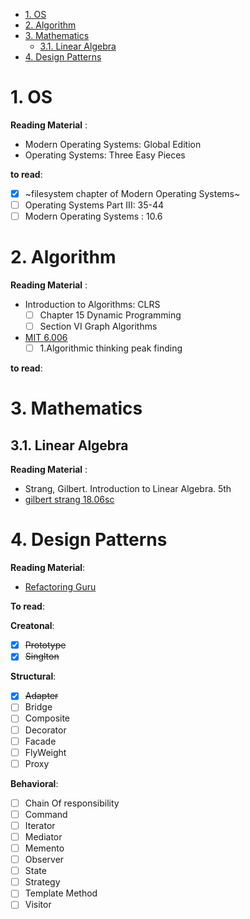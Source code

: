 
- [1. OS](#1-os)
- [2. Algorithm](#2-algorithm)
- [3. Mathematics](#3-mathematics)
  - [3.1. Linear Algebra](#31-linear-algebra)
- [4. Design Patterns](#4-design-patterns)

# 1. OS

**Reading Material** :

- Modern Operating Systems: Global Edition
- Operating Systems: Three Easy Pieces

**to read**:

- [x] ~filesystem chapter of Modern Operating Systems~
- [ ] Operating Systems Part III: 35-44
- [ ] Modern Operating Systems : 10.6

# 2. Algorithm

**Reading Material** :

- Introduction to Algorithms: CLRS
  - [ ] Chapter 15 Dynamic Programming
  - [ ] Section VI Graph Algorithms
- [MIT 6.006](https://www.youtube.com/watch?v=HtSuA80QTyo&list=PLUl4u3cNGP61Oq3tWYp6V_F-5jb5L2iHb)
  - [ ] 1.Algorithmic thinking peak finding

**to read**:



# 3. Mathematics

## 3.1. Linear Algebra

**Reading Material** :

- Strang, Gilbert. Introduction to Linear Algebra. 5th
- [gilbert strang 18.06sc](https://www.youtube.com/watch?v=7UJ4CFRGd-U&list=PLE7DDD91010BC51F8)

# 4. Design Patterns

**Reading Material**:

- [Refactoring Guru](https://refactoring.guru/design-patterns)

**To read**:

**Creatonal**:

- [x] ~~Prototype~~
- [x] ~~Singlton~~

**Structural**:

- [x] ~~Adapter~~
- [ ] Bridge
- [ ] Composite
- [ ] Decorator
- [ ] Facade
- [ ] FlyWeight
- [ ] Proxy

**Behavioral**:

- [ ] Chain Of responsibility
- [ ] Command
- [ ] Iterator
- [ ] Mediator
- [ ] Memento
- [ ] Observer
- [ ] State
- [ ] Strategy
- [ ] Template Method
- [ ] Visitor
